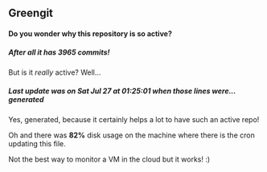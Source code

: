 ## Greengit

#### Do you wonder why this repository is so active?

##### After all it has 3965 commits!

But is it *really* active? Well...

##### Last update was on Sat Jul 27 at 01:25:01 when those lines were... generated

Yes, generated, because it certainly helps a lot to have such an active repo!

Oh and there was **82%** disk usage on the machine
where there is the cron updating this file.

Not the best way to monitor a VM in the cloud but it works! :)
